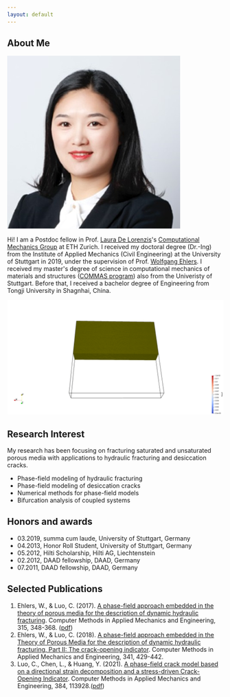 ```yaml
---
layout: default
---
```


## About Me

<img class="profile-picture" src="portrait.jpg">

Hi! I am a Postdoc fellow in Prof. [Laura De Lorenzis](https://scholar.google.com/citations?hl=en&user=qYnztGgAAAAJ)'s [Computational Mechanics Group](https://compmech.ethz.ch/) at ETH Zurich. I received my doctoral degree (Dr.-Ing) from the Institute of Applied Mechanics (Civil Engineering) at the University of Stuttgart in 2019, under the supervision of Prof. [Wolfgang Ehlers](https://scholar.google.com/citations?user=GrHhBGkAAAAJ&hl=en&oi=ao). I received my master's degree of science in computational mechanics of materials and structures ([COMMAS program](https://www.commas.uni-stuttgart.de/program/)) also from the Univeristy of Stuttgart. Before that, I received a bachelor degree of Engineering from Tongji University in Shagnhai, China.

<img src="descrack3d.gif">

## Research Interest
My research has been focusing on fracturing saturated and unsaturated porous media with applications to hydraulic fracturing and desiccation cracks.
* Phase-field modeling of hydraulic fracturing
* Phase-field modeling of desiccation cracks
* Numerical methods for phase-field models
* Bifurcation analysis of coupled systems


## Honors and awards
* 03.2019, summa cum laude, University of Stuttgart, Germany
* 04.2013, Honor Roll Student, University of Stuttgart, Germany
* 05.2012, Hilti Scholarship, Hilti AG, Liechtenstein
* 02.2012, DAAD fellowship, DAAD, Germany
* 07.2011, DAAD fellowship, DAAD, Germany

## Selected Publications

1. Ehlers, W., & Luo, C. (2017). [A phase-field approach embedded in the theory of porous media for the description of dynamic hydraulic fracturing](https://www.sciencedirect.com/science/article/pii/S0045782516305461). Computer Methods in Applied Mechanics and Engineering, 315, 348-368. ([pdf](http://www.wangyongliang.net/files/2017,%20phase-field%20approach,%20hydraulic%20fracturing.pdf))
2. Ehlers, W., & Luo, C. (2018). [A phase-field approach embedded in the Theory of Porous Media for the description of dynamic hydraulic fracturing, Part II: The crack-opening indicator](https://www.sciencedirect.com/science/article/pii/S0045782518303372). Computer Methods in Applied Mechanics and Engineering, 341, 429-442.
3. Luo, C., Chen, L., & Huang, Y. (2021). [A phase-field crack model based on a directional strain decomposition and a stress-driven Crack-Opening Indicator](https://doi.org/10.1016/j.cma.2021.113928). Computer Methods in Applied Mechanics and Engineering, 384, 113928.([pdf](https://www.researchgate.net/publication/352244130_A_phase-field_crack_model_based_on_a_directional_strain_decomposition_and_a_stress-driven_Crack-Opening_Indicator))
